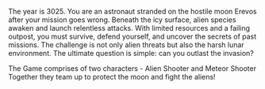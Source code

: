 The year is 3025. You are an astronaut stranded on the hostile moon Erevos after your mission goes wrong. Beneath the icy surface, alien species awaken and launch relentless attacks. With limited resources and a failing outpost, you must survive, defend yourself, and uncover the secrets of past missions. The challenge is not only alien threats but also the harsh lunar environment. The ultimate question is simple: can you outlast the invasion?

The Game comprises of two characters - Alien Shooter and Meteor Shooter
Together they team up to protect the moon and fight the aliens!
